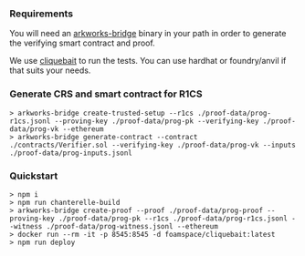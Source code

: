 ### Requirements

You will need an [arkworks-bridge](https://github.com/torsion-labs/arkworks-bridge/releases) binary in your path in order to generate the verifying smart contract and proof.

We use [cliquebait](https://github.com/f-o-a-m/cliquebait) to run the tests. You can use hardhat or foundry/anvil if that suits your needs.

### Generate CRS and smart contract for R1CS

```
> arkworks-bridge create-trusted-setup --r1cs ./proof-data/prog-r1cs.jsonl --proving-key ./proof-data/prog-pk --verifying-key ./proof-data/prog-vk --ethereum
> arkworks-bridge generate-contract --contract ./contracts/Verifier.sol --verifying-key ./proof-data/prog-vk --inputs ./proof-data/prog-inputs.jsonl
```

### Quickstart

```
> npm i
> npm run chanterelle-build
> arkworks-bridge create-proof --proof ./proof-data/prog-proof --proving-key ./proof-data/prog-pk --r1cs ./proof-data/prog-r1cs.jsonl --witness ./proof-data/prog-witness.jsonl --ethereum
> docker run --rm -it -p 8545:8545 -d foamspace/cliquebait:latest
> npm run deploy
```
